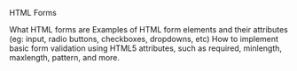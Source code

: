 HTML Forms

What HTML forms are
Examples of HTML form elements and their attributes (eg: input, radio buttons, checkboxes, dropdowns, etc)
How to implement basic form validation using HTML5 attributes, such as required, minlength, maxlength, pattern, and more.
